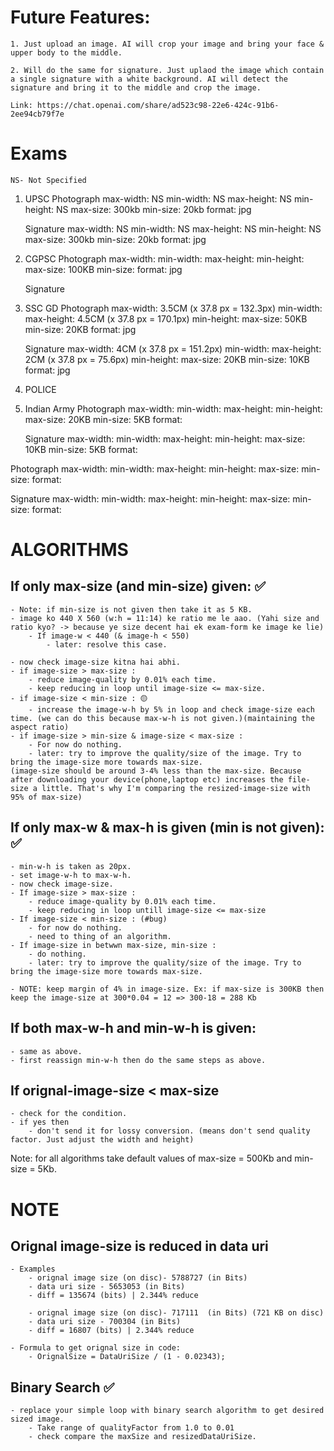 
# Future Features: 
    1. Just upload an image. AI will crop your image and bring your face & upper body to the middle. 

    2. Will do the same for signature. Just uplaod the image which contain a single signature with a white background. AI will detect the signature and bring it to the middle and crop the image. 

    Link: https://chat.openai.com/share/ad523c98-22e6-424c-91b6-2ee94cb79f7e


# Exams 
    NS- Not Specified

1. UPSC 
    Photograph
        max-width: NS 
        min-width: NS 
        max-height: NS 
        min-height: NS 
        max-size: 300kb 
        min-size: 20kb 
        format: jpg 

    Signature
        max-width: NS 
        min-width: NS 
        max-height: NS 
        min-height: NS 
        max-size: 300kb 
        min-size: 20kb 
        format: jpg 

2. CGPSC 
    Photograph 
        max-width: 
        min-width: 
        max-height: 
        min-height: 
        max-size: 100KB 
        min-size: 
        format: jpg 
    
    Signature

3. SSC GD 
    Photograph 
        max-width: 3.5CM  (x 37.8 px = 132.3px)
        min-width: 
        max-height: 4.5CM (x 37.8 px = 170.1px)
        min-height: 
        max-size: 50KB
        min-size: 20KB
        format: jpg

    Signature
        max-width: 4CM (x 37.8 px = 151.2px)
        min-width: 
        max-height: 2CM (x 37.8 px = 75.6px)
        min-height: 
        max-size: 20KB
        min-size: 10KB
        format: jpg

4. POLICE 

5. Indian Army 
    Photograph 
        max-width: 
        min-width: 
        max-height: 
        min-height: 
        max-size: 20KB 
        min-size: 5KB 
        format:

    Signature
        max-width: 
        min-width: 
        max-height: 
        min-height: 
        max-size: 10KB 
        min-size: 5KB 
        format: 




Photograph 
    max-width: 
    min-width: 
    max-height: 
    min-height: 
    max-size: 
    min-size: 
    format:

Signature
    max-width: 
    min-width: 
    max-height: 
    min-height: 
    max-size: 
    min-size: 
    format:

# ALGORITHMS 
 
## If only max-size (and min-size) given: ✅
    - Note: if min-size is not given then take it as 5 KB. 
    - image ko 440 X 560 (w:h = 11:14) ke ratio me le aao. (Yahi size and ratio kyo? -> because ye size decent hai ek exam-form ke image ke lie) 
        - If image-w < 440 (& image-h < 550) 
            - later: resolve this case. 

    - now check image-size kitna hai abhi. 
    - if image-size > max-size : 
        - reduce image-quality by 0.01% each time. 
        - keep reducing in loop until image-size <= max-size. 
    - if image-size < min-size : 🟡
        - increase the image-w-h by 5% in loop and check image-size each time. (we can do this because max-w-h is not given.)(maintaining the aspect ratio) 
    - if image-size > min-size & image-size < max-size : 
        - For now do nothing. 
        - later: try to improve the quality/size of the image. Try to bring the image-size more towards max-size. 
    (image-size should be around 3-4% less than the max-size. Because after downloading your device(phone,laptop etc) increases the file-size a little. That's why I'm comparing the resized-image-size with 95% of max-size) 

## If only max-w & max-h is given (min is not given): ✅
    - min-w-h is taken as 20px. 
    - set image-w-h to max-w-h. 
    - now check image-size. 
    - If image-size > max-size : 
        - reduce image-quality by 0.01% each time. 
        - keep reducing in loop untill image-size <= max-size 
    - If image-size < min-size : (#bug)
        - for now do nothing. 
        - need to thing of an algorithm. 
    - If image-size in betwwn max-size, min-size : 
        - do nothing. 
        - later: try to improve the quality/size of the image. Try to bring the image-size more towards max-size. 

    - NOTE: keep margin of 4% in image-size. Ex: if max-size is 300KB then keep the image-size at 300*0.04 = 12 => 300-18 = 288 Kb 

## If both max-w-h and min-w-h is given: 
    - same as above. 
    - first reassign min-w-h then do the same steps as above. 

## If orignal-image-size < max-size 
    - check for the condition. 
    - if yes then 
        - don't send it for lossy conversion. (means don't send quality factor. Just adjust the width and height) 


Note: for all algorithms take default values of max-size = 500Kb and min-size = 5Kb. 



# NOTE 

## Orignal image-size is reduced in data uri 
    - Examples 
        - orignal image size (on disc)- 5788727 (in Bits) 
        - data uri size - 5653053 (in Bits) 
        - diff = 135674 (bits) | 2.344% reduce 

        - orignal image size (on disc)- 717111  (in Bits) (721 KB on disc)
        - data uri size - 700304 (in Bits) 
        - diff = 16807 (bits) | 2.344% reduce 

    - Formula to get orignal size in code: 
        - OrignalSize = DataUriSize / (1 - 0.02343); 

## Binary Search ✅
    - replace your simple loop with binary search algorithm to get desired sized image.
        - Take range of qualityFactor from 1.0 to 0.01 
        - check compare the maxSize and resizedDataUriSize. 
    
